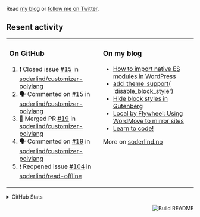 Read [my blog](https://soderlind.no/) or [follow me on Twitter](https://twitter.com/soderlind).

## Resent activity

<table width="100%" border="0"><tr><td valign="top" width="49%">

### On GitHub

<!--START_SECTION:activity-->
1. ❗️ Closed issue [#15](https://github.com/soderlind/customizer-polylang/issues/15) in [soderlind/customizer-polylang](https://github.com/soderlind/customizer-polylang)
2. 🗣 Commented on [#15](https://github.com/soderlind/customizer-polylang/issues/15) in [soderlind/customizer-polylang](https://github.com/soderlind/customizer-polylang)
3. 🎉 Merged PR [#19](https://github.com/soderlind/customizer-polylang/pull/19) in [soderlind/customizer-polylang](https://github.com/soderlind/customizer-polylang)
4. 🗣 Commented on [#19](https://github.com/soderlind/customizer-polylang/issues/19) in [soderlind/customizer-polylang](https://github.com/soderlind/customizer-polylang)
5. ❗️ Reopened issue [#104](https://github.com/soderlind/read-offline/issues/104) in [soderlind/read-offline](https://github.com/soderlind/read-offline)
<!--END_SECTION:activity-->

</td><td valign="top" width="49%">

### On my blog

<!-- BLOG:START -->
- [How to import native ES modules in WordPress](https://soderlind.no/how-to-import-native-es-modules-in-wordpress/)
- [add_theme_support( 'disable_block_style')](https://soderlind.no/add-theme-support-disable-block-style/)
- [Hide block styles in Gutenberg](https://soderlind.no/hide-block-styles-in-gutenberg/)
- [Local by Flywheel: Using WordMove to mirror sites](https://soderlind.no/local-by-flywheel-using-wordmove-to-mirror-sites/)
- [Learn to code!](https://soderlind.no/learn-to-code/)
<!-- BLOG:END -->

More on [soderlind.no](https://soderlind.no/)
</td></tr></table>

<details>
  <summary>GitHub Stats</summary>

  <img align="left" alt="Soderlind's GitHub Stats" src="https://github-readme-stats-d1emiyjuh.vercel.app/api?username=soderlind&show_icons=true&hide_border=true&count_private=true" />
  <img align="left" alt="Soderlind's Languages Stats" src="https://github-readme-stats-d1emiyjuh.vercel.app/api/top-langs/?username=soderlind" />

</details>

<a href="https://github.com/soderlind/soderlind/actions"><img src="https://github.com/soderlind/soderlind/workflows/Build%20README/badge.svg" align="right" alt="Build README"></a>

